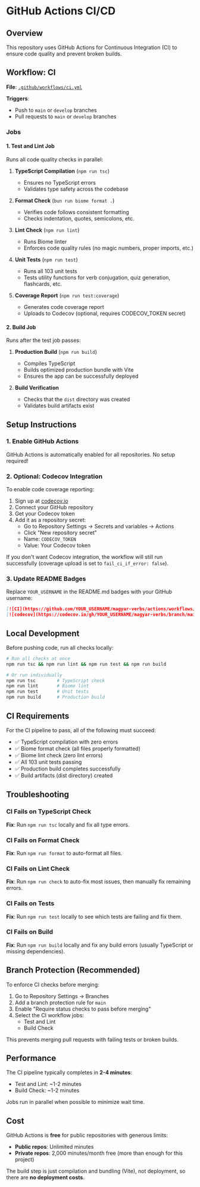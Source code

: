 # GitHub Actions CI/CD

## Overview

This repository uses GitHub Actions for Continuous Integration (CI) to ensure code quality and prevent broken builds.

## Workflow: CI

**File**: [`.github/workflows/ci.yml`](./ci.yml)

**Triggers**:
- Push to `main` or `develop` branches
- Pull requests to `main` or `develop` branches

### Jobs

#### 1. Test and Lint Job

Runs all code quality checks in parallel:

1. **TypeScript Compilation** (`npm run tsc`)
   - Ensures no TypeScript errors
   - Validates type safety across the codebase

2. **Format Check** (`bun run biome format .`)
   - Verifies code follows consistent formatting
   - Checks indentation, quotes, semicolons, etc.

3. **Lint Check** (`npm run lint`)
   - Runs Biome linter
   - Enforces code quality rules (no magic numbers, proper imports, etc.)

4. **Unit Tests** (`npm run test`)
   - Runs all 103 unit tests
   - Tests utility functions for verb conjugation, quiz generation, flashcards, etc.

5. **Coverage Report** (`npm run test:coverage`)
   - Generates code coverage report
   - Uploads to Codecov (optional, requires CODECOV_TOKEN secret)

#### 2. Build Job

Runs after the test job passes:

1. **Production Build** (`npm run build`)
   - Compiles TypeScript
   - Builds optimized production bundle with Vite
   - Ensures the app can be successfully deployed

2. **Build Verification**
   - Checks that the `dist` directory was created
   - Validates build artifacts exist

## Setup Instructions

### 1. Enable GitHub Actions

GitHub Actions is automatically enabled for all repositories. No setup required!

### 2. Optional: Codecov Integration

To enable code coverage reporting:

1. Sign up at [codecov.io](https://codecov.io)
2. Connect your GitHub repository
3. Get your Codecov token
4. Add it as a repository secret:
   - Go to Repository Settings → Secrets and variables → Actions
   - Click "New repository secret"
   - Name: `CODECOV_TOKEN`
   - Value: Your Codecov token

If you don't want Codecov integration, the workflow will still run successfully (coverage upload is set to `fail_ci_if_error: false`).

### 3. Update README Badges

Replace `YOUR_USERNAME` in the README.md badges with your GitHub username:

```markdown
[![CI](https://github.com/YOUR_USERNAME/magyar-verbs/actions/workflows/ci.yml/badge.svg)](https://github.com/YOUR_USERNAME/magyar-verbs/actions/workflows/ci.yml)
[![codecov](https://codecov.io/gh/YOUR_USERNAME/magyar-verbs/branch/main/graph/badge.svg)](https://codecov.io/gh/YOUR_USERNAME/magyar-verbs)
```

## Local Development

Before pushing code, run all checks locally:

```bash
# Run all checks at once
npm run tsc && npm run lint && npm run test && npm run build

# Or run individually
npm run tsc        # TypeScript check
npm run lint       # Biome lint
npm run test       # Unit tests
npm run build      # Production build
```

## CI Requirements

For the CI pipeline to pass, all of the following must succeed:

- ✅ TypeScript compilation with zero errors
- ✅ Biome format check (all files properly formatted)
- ✅ Biome lint check (zero lint errors)
- ✅ All 103 unit tests passing
- ✅ Production build completes successfully
- ✅ Build artifacts (dist directory) created

## Troubleshooting

### CI Fails on TypeScript Check

**Fix**: Run `npm run tsc` locally and fix all type errors.

### CI Fails on Format Check

**Fix**: Run `npm run format` to auto-format all files.

### CI Fails on Lint Check

**Fix**: Run `npm run check` to auto-fix most issues, then manually fix remaining errors.

### CI Fails on Tests

**Fix**: Run `npm run test` locally to see which tests are failing and fix them.

### CI Fails on Build

**Fix**: Run `npm run build` locally and fix any build errors (usually TypeScript or missing dependencies).

## Branch Protection (Recommended)

To enforce CI checks before merging:

1. Go to Repository Settings → Branches
2. Add a branch protection rule for `main`
3. Enable "Require status checks to pass before merging"
4. Select the CI workflow jobs:
   - Test and Lint
   - Build Check

This prevents merging pull requests with failing tests or broken builds.

## Performance

The CI pipeline typically completes in **2-4 minutes**:

- Test and Lint: ~1-2 minutes
- Build Check: ~1-2 minutes

Jobs run in parallel when possible to minimize wait time.

## Cost

GitHub Actions is **free** for public repositories with generous limits:

- **Public repos**: Unlimited minutes
- **Private repos**: 2,000 minutes/month free (more than enough for this project)

The build step is just compilation and bundling (Vite), not deployment, so there are **no deployment costs**.
